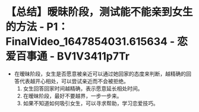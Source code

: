 # 【总结】暧昧阶段，测试能不能亲到女生的方法 - P1：FinalVideo_1647854031.615634 - 恋爱百事通 - BV1V3411p7Tr

-   在暧昧阶段，女生是否愿意被亲近可以通过她回家的态度来判断，越精确的回答代表越开心相处，可以尝试亲近而不会被拒绝。
    1.  女生回答回家时间越精确，表示愿意延长相处时间。
    2.  在暧昧阶段，最好不要越界，一步一步来。
    3.  如果不知道如何吸引女生，可以寻求帮助，学习恋爱技巧。